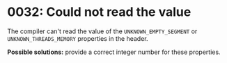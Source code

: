 # 0032: Could not read the value

The compiler can't read the value of the `UNKNOWN_EMPTY_SEGMENT` or `UNKNOWN_THREADS_MEMORY` properties in the header.

**Possible solutions:** provide a correct integer number for these properties.  


